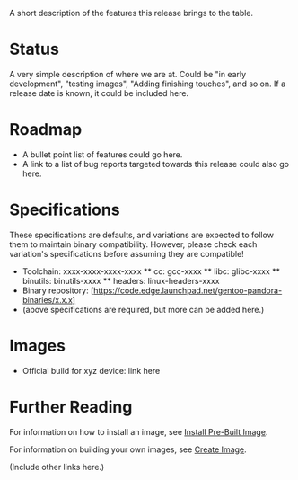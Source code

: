 A short description of the features this release brings to the table.

Status
======
A very simple description of where we are at. Could be "in early development", "testing images", "Adding finishing touches", and so on. If a release date is known, it could be included here.

Roadmap
=======
* A bullet point list of features could go here.
* A link to a list of bug reports targeted towards this release could also go here.

Specifications
==============
These specifications are defaults, and variations are expected to follow them to maintain binary compatibility. However, please check each variation's specifications before assuming they are compatible!
* Toolchain: xxxx-xxxx-xxxx-xxxx
** cc: gcc-xxxx
** libc: glibc-xxxx
** binutils: binutils-xxxx
** headers: linux-headers-xxxx
* Binary repository: [https://code.edge.launchpad.net/gentoo-pandora-binaries/x.x.x]
* (above specifications are required, but more can be added here.)

Images
======
* Official build for xyz device: link here

Further Reading
===============
For information on how to install an image, see [Install Pre-Built Image](../install.md).

For information on building your own images, see [Create Image](../crossdev/README.md).

(Include other links here.)